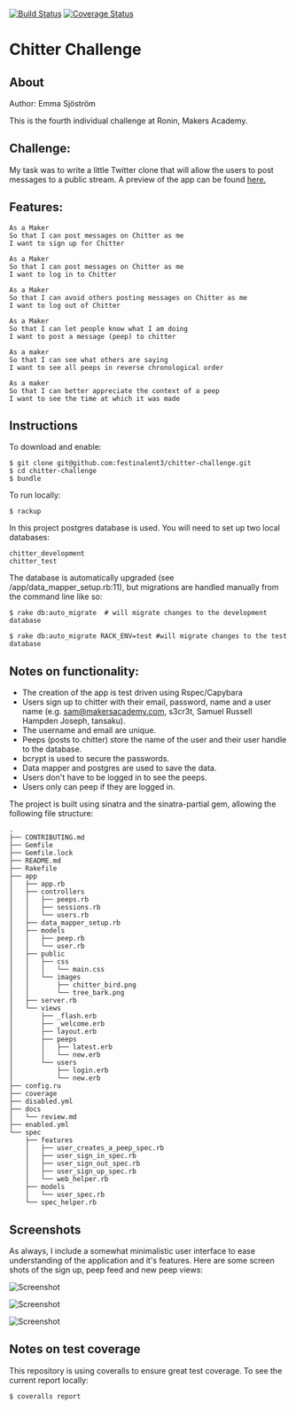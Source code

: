 [![Build Status](https://travis-ci.org/festinalent3/chitter-challenge.svg?branch=master)](https://travis-ci.org/festinalent3/chitter-challenge) [![Coverage Status](https://coveralls.io/repos/github/festinalent3/chitter-challenge/badge.svg?branch=master)](https://coveralls.io/github/festinalent3/chitter-challenge?branch=master)


Chitter Challenge
=================

About
-----
Author: Emma Sjöström

This is the fourth individual challenge at Ronin, Makers Academy.


Challenge:
-------

My task was to write a little Twitter clone that will allow the users to post messages to a public stream.
A preview of the app can be found [here.](https://chitter-emma.herokuapp.com/) 

Features:
-------

```
As a Maker
So that I can post messages on Chitter as me
I want to sign up for Chitter

As a Maker
So that I can post messages on Chitter as me
I want to log in to Chitter

As a Maker
So that I can avoid others posting messages on Chitter as me
I want to log out of Chitter

As a Maker
So that I can let people know what I am doing  
I want to post a message (peep) to chitter

As a maker
So that I can see what others are saying  
I want to see all peeps in reverse chronological order

As a maker
So that I can better appreciate the context of a peep
I want to see the time at which it was made
```


Instructions
------------

To download and enable:

````
$ git clone git@github.com:festinalent3/chitter-challenge.git
$ cd chitter-challenge
$ bundle
````

To run locally:
````
$ rackup
````

In this project postgres database is used. You will need to set up two local databases:

````
chitter_development
chitter_test
````

The database is automatically upgraded (see /app/data_mapper_setup.rb:11), but migrations are handled manually from the command line like so:

````
$ rake db:auto_migrate  # will migrate changes to the development database

$ rake db:auto_migrate RACK_ENV=test #will migrate changes to the test database

````

Notes on functionality:
------

* The creation of the app is test driven using Rspec/Capybara
* Users sign up to chitter with their email, password, name and a user name (e.g. sam@makersacademy.com, s3cr3t, Samuel Russell Hampden Joseph, tansaku).
* The username and email are unique.
* Peeps (posts to chitter) store the name of the user and their user handle to the database.
* bcrypt is used to secure the passwords.
* Data mapper and postgres are used to save the data.
* Users don't have to be logged in to see the peeps.
* Users only can peep if they are logged in.


The project is built using sinatra and the sinatra-partial gem, allowing the following file structure:

```
.
├── CONTRIBUTING.md
├── Gemfile
├── Gemfile.lock
├── README.md
├── Rakefile
├── app
│   ├── app.rb
│   ├── controllers
│   │   ├── peeps.rb
│   │   ├── sessions.rb
│   │   └── users.rb
│   ├── data_mapper_setup.rb
│   ├── models
│   │   ├── peep.rb
│   │   └── user.rb
│   ├── public
│   │   ├── css
│   │   │   └── main.css
│   │   └── images
│   │       ├── chitter_bird.png
│   │       └── tree_bark.png
│   ├── server.rb
│   └── views
│       ├── _flash.erb
│       ├── _welcome.erb
│       ├── layout.erb
│       ├── peeps
│       │   ├── latest.erb
│       │   └── new.erb
│       └── users
│           ├── login.erb
│           └── new.erb
├── config.ru
├── coverage
├── disabled.yml
├── docs
│   └── review.md
├── enabled.yml
└── spec
    ├── features
    │   ├── user_creates_a_peep_spec.rb
    │   ├── user_sign_in_spec.rb
    │   ├── user_sign_out_spec.rb
    │   ├── user_sign_up_spec.rb
    │   └── web_helper.rb
    ├── models
    │   └── user_spec.rb
    └── spec_helper.rb

```


Screenshots
-----------

As always, I include a somewhat minimalistic user interface to ease understanding of the application and it's features. Here are some screen shots of the sign up, peep feed and new peep views:

![Screenshot](http://i.imgur.com/okVWHm6.png)

![Screenshot](http://i.imgur.com/d3m1DGm.png)

![Screenshot](http://i.imgur.com/WA8IO3X.png)



Notes on test coverage
----------------------

This repository is using coveralls to ensure great test coverage. To see the current report locally:

```
$ coveralls report
```
